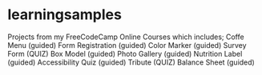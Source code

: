 # learningsamples
Projects from my FreeCodeCamp Online Courses which includes;
Coffe Menu (guided)
Form Registration (guided)
Color Marker (guided)
Survey Form (QUIZ)
Box Model (guided)
Photo Gallery (guided)
Nutrition Label (guided)
Accessibility Quiz (guided)
Tribute (QUIZ)
Balance Sheet (guided)